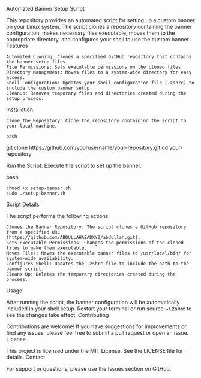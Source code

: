 Automated Banner Setup Script

This repository provides an automated script for setting up a custom banner on your Linux system. The script clones a repository containing the banner configuration, makes necessary files executable, moves them to the appropriate directory, and configures your shell to use the custom banner.
Features

    Automated Cloning: Clones a specified GitHub repository that contains the banner setup files.
    File Permissions: Sets executable permissions on the cloned files.
    Directory Management: Moves files to a system-wide directory for easy access.
    Shell Configuration: Updates your shell configuration file (.zshrc) to include the custom banner setup.
    Cleanup: Removes temporary files and directories created during the setup process.

Installation

    Clone the Repository: Clone the repository containing the script to your local machine.

    bash

git clone https://github.com/yourusername/your-repository.git
cd your-repository

Run the Script: Execute the script to set up the banner.

bash

    chmod +x setup-banner.sh
    sudo ./setup-banner.sh

Script Details

The script performs the following actions:

    Clones the Banner Repository: The script clones a GitHub repository from a specified URL (https://github.com/ABDULLAHASADXYZ/abdullah.git).
    Sets Executable Permissions: Changes the permissions of the cloned files to make them executable.
    Moves Files: Moves the executable banner files to /usr/local/bin/ for system-wide availability.
    Configures Shell: Updates the .zshrc file to include the path to the banner script.
    Cleans Up: Deletes the temporary directories created during the process.

Usage

After running the script, the banner configuration will be automatically included in your shell setup. Restart your terminal or run source ~/.zshrc to see the changes take effect.
Contributing

Contributions are welcome! If you have suggestions for improvements or find any issues, please feel free to submit a pull request or open an issue.
License

This project is licensed under the MIT License. See the LICENSE file for details.
Contact

For support or questions, please use the Issues section on GitHub.
